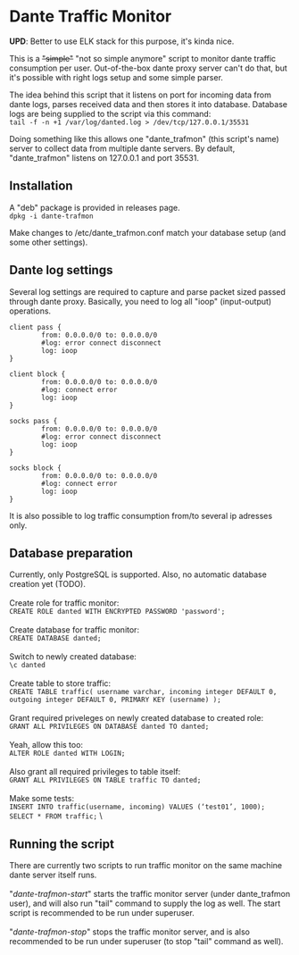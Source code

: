 # Dante Traffic Monitor

**UPD**: Better to use ELK stack for this purpose, it's kinda nice.

This is a ~~"simple"~~ "not so simple anymore" script to monitor dante traffic consumption per user. Out-of-the-box dante proxy server can't do that, but it's possible with right logs setup and some simple parser.

The idea behind this script that it listens on port for incoming data from dante logs, parses received data and then stores it into database. Database logs are being supplied to the script via this command:\
`tail -f -n +1 /var/log/danted.log > /dev/tcp/127.0.0.1/35531`

Doing something like this allows one "dante_trafmon" (this script's name) server to collect data from multiple dante servers. By default, "dante_trafmon" listens on 127.0.0.1 and port 35531.

## Installation
A "deb" package is provided in releases page. \
`dpkg -i dante-trafmon`

Make changes to /etc/dante_trafmon.conf match your database setup (and some other settings).

## Dante log settings
Several log settings are required to capture and parse packet sized passed through dante proxy. Basically, you need to log all "ioop" (input-output) operations.

```
client pass {
        from: 0.0.0.0/0 to: 0.0.0.0/0
        #log: error connect disconnect
        log: ioop
}

client block {
        from: 0.0.0.0/0 to: 0.0.0.0/0
        #log: connect error
        log: ioop
}

socks pass {
        from: 0.0.0.0/0 to: 0.0.0.0/0
        #log: error connect disconnect
        log: ioop
}

socks block {
        from: 0.0.0.0/0 to: 0.0.0.0/0
        #log: connect error
        log: ioop
}
```

It is also possible to log traffic consumption from/to several ip adresses only.

## Database preparation
Currently, only PostgreSQL is supported. Also, no automatic database creation yet (TODO).\
 \
Create role for traffic monitor:\
`CREATE ROLE danted WITH ENCRYPTED PASSWORD 'password';`\
 \
Create database for traffic monitor:\
`CREATE DATABASE danted;`\
 \
Switch to newly created database:\
`\c danted`\
 \
Create table to store traffic:\
`CREATE TABLE traffic( username varchar, incoming integer DEFAULT 0, outgoing integer DEFAULT 0, PRIMARY KEY (username) );` \
 \
Grant required priveleges on newly created database to created role: \
`GRANT ALL PRIVILEGES ON DATABASE danted TO danted;` \
 \
Yeah, allow this too: \
`ALTER ROLE danted WITH LOGIN;` \
 \
Also grant all required privileges to table itself: \
`GRANT ALL PRIVILEGES ON TABLE traffic TO danted;` \
 \
Make some tests: \
`INSERT INTO traffic(username, incoming) VALUES (‘test01’, 1000);` \
`SELECT * FROM traffic;` \


## Running the script
There are currently two scripts to run traffic monitor on the same machine dante server itself runs.\
\
"*dante-trafmon-start*" starts the traffic monitor server (under dante_trafmon user), and will also run "tail" command to supply the log as well. The start script is recommended to be run under superuser.\
\
"*dante-trafmon-stop*" stops the traffic monitor server, and is also recommended to be run under superuser (to stop "tail" command as well).

